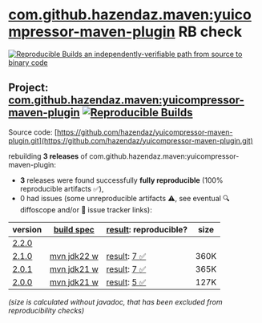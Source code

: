 [com.github.hazendaz.maven:yuicompressor-maven-plugin](https://central.sonatype.com/artifact/com.github.hazendaz.maven/yuicompressor-maven-plugin/versions) RB check
=======

[![Reproducible Builds](https://reproducible-builds.org/images/logos/rb.svg) an independently-verifiable path from source to binary code](https://reproducible-builds.org/)

## Project: [com.github.hazendaz.maven:yuicompressor-maven-plugin](https://central.sonatype.com/artifact/com.github.hazendaz.maven/yuicompressor-maven-plugin/versions) [![Reproducible Builds](https://img.shields.io/endpoint?url=https://raw.githubusercontent.com/jvm-repo-rebuild/reproducible-central/master/content/com/github/hazendaz/maven/yuicompressor-maven-plugin/badge.json)](https://github.com/jvm-repo-rebuild/reproducible-central/blob/master/content/com/github/hazendaz/maven/yuicompressor-maven-plugin/README.md)

Source code: [https://github.com/hazendaz/yuicompressor-maven-plugin.git](https://github.com/hazendaz/yuicompressor-maven-plugin.git)

rebuilding **3 releases** of com.github.hazendaz.maven:yuicompressor-maven-plugin:
- **3** releases were found successfully **fully reproducible** (100% reproducible artifacts :white_check_mark:),
- 0 had issues (some unreproducible artifacts :warning:, see eventual :mag: diffoscope and/or :memo: issue tracker links):

| version | [build spec](/BUILDSPEC.md) | [result](https://reproducible-builds.org/docs/jvm/): reproducible? | size |
| -- | --------- | ------ | -- |
| [2.2.0](https://central.sonatype.com/artifact/com.github.hazendaz.maven/yuicompressor-maven-plugin/2.2.0/pom) | | | |
| [2.1.0](https://central.sonatype.com/artifact/com.github.hazendaz.maven/yuicompressor-maven-plugin/2.1.0/pom) | [mvn jdk22 w](yuicompressor-maven-plugin-2.1.0.buildspec) | [result](yuicompressor-maven-plugin-2.1.0.buildinfo): [7 :white_check_mark: ](yuicompressor-maven-plugin-2.1.0.buildcompare) | 360K |
| [2.0.1](https://central.sonatype.com/artifact/com.github.hazendaz.maven/yuicompressor-maven-plugin/2.0.1/pom) | [mvn jdk21 w](yuicompressor-maven-plugin-2.0.1.buildspec) | [result](yuicompressor-maven-plugin-2.0.1.buildinfo): [7 :white_check_mark: ](yuicompressor-maven-plugin-2.0.1.buildcompare) | 365K |
| [2.0.0](https://central.sonatype.com/artifact/com.github.hazendaz.maven/yuicompressor-maven-plugin/2.0.0/pom) | [mvn jdk21 w](yuicompressor-maven-plugin-2.0.0.buildspec) | [result](yuicompressor-maven-plugin-2.0.0.buildinfo): [5 :white_check_mark: ](yuicompressor-maven-plugin-2.0.0.buildcompare) | 127K |

<i>(size is calculated without javadoc, that has been excluded from reproducibility checks)</i>
